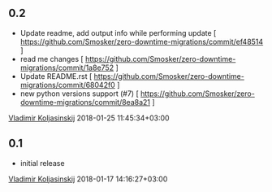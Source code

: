 0.2
---
 * Update readme, add output info while performing update  [ https://github.com/Smosker/zero-downtime-migrations/commit/ef48514 ]
 * read me changes                                         [ https://github.com/Smosker/zero-downtime-migrations/commit/1a8e752 ]
 * Update README.rst                 [ https://github.com/Smosker/zero-downtime-migrations/commit/68042f0 ]
 * new python versions support (#7)  [ https://github.com/Smosker/zero-downtime-migrations/commit/8ea8a21 ]

[Vladimir Koljasinskij](smosker@gmail.com) 2018-01-25 11:45:34+03:00

0.1
---
  * initial release

[Vladimir Koljasinskij](smosker@gmail.com) 2018-01-17 14:16:27+03:00

